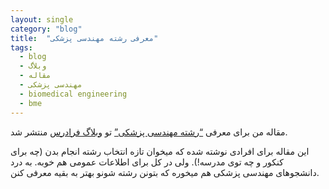 ```yaml
---
layout: single
category: "blog"
title:  "معرفی رشته مهندسی پزشکی"
tags:
  - blog
  - وبلاگ
  - مقاله
  - مهندسی پزشکی
  - biomedical engineering
  - bme
---
```


مقاله من برای معرفی [<q>رشته مهندسی پزشکی</q>](https://blog.faradars.org/%D8%B1%D8%B4%D8%AA%D9%87-%D9%85%D9%87%D9%86%D8%AF%D8%B3%DB%8C-%D9%BE%D8%B2%D8%B4%DA%A9%DB%8C/) تو [وبلاگ فرادرس](https://blog.faradars.org/) منتشر شد.

این مقاله برای افرادی نوشته شده که میخوان تازه انتخاب رشته انجام بدن (چه برای کنکور و چه توی مدرسه!). ولی در کل برای اطلاعات عمومی هم خوبه. به درد دانشجوهای مهندسی پزشکی هم میخوره که بتونن رشته شونو بهتر به بقیه معرفی کنن.



<div class="well">
<div class="rw-ui-container"></div>
</div>